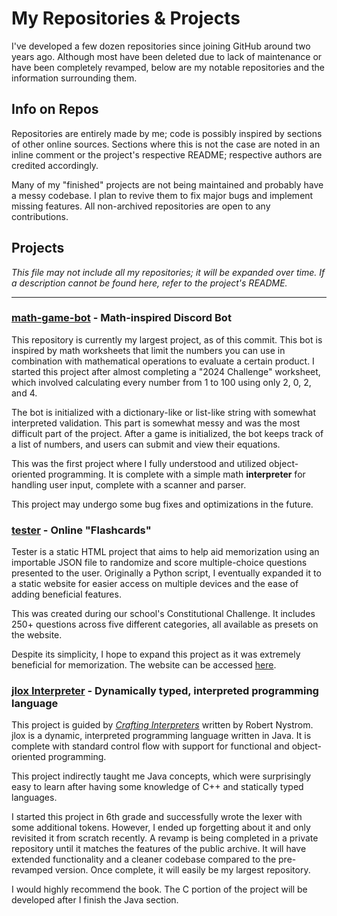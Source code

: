 # My Repositories & Projects

I've developed a few dozen repositories since joining GitHub around two years ago. Although most have been deleted due to lack of maintenance or have been completely revamped, below are my notable repositories and the information surrounding them.

## Info on Repos

Repositories are entirely made by me; code is possibly inspired by sections of other online sources. Sections where this is not the case are noted in an inline comment or the project's respective README; respective authors are credited accordingly.

Many of my "finished" projects are not being maintained and probably have a messy codebase. I plan to revive them to fix major bugs and implement missing features. All non-archived repositories are open to any contributions.

## Projects

*This file may not include all my repositories; it will be expanded over time. If a description cannot be found here, refer to the project's README.*

---

### [math-game-bot](https://github.com/bqbbo/math-game-bot) - Math-inspired Discord Bot

This repository is currently my largest project, as of this commit. This bot is inspired by math worksheets that limit the numbers you can use in combination with mathematical operations to evaluate a certain product. I started this project after almost completing a "2024 Challenge" worksheet, which involved calculating every number from 1 to 100 using only 2, 0, 2, and 4.

The bot is initialized with a dictionary-like or list-like string with somewhat interpreted validation. This part is somewhat messy and was the most difficult part of the project. After a game is initialized, the bot keeps track of a list of numbers, and users can submit and view their equations.

This was the first project where I fully understood and utilized object-oriented programming. It is complete with a simple math **interpreter** for handling user input, complete with a scanner and parser.

This project may undergo some bug fixes and optimizations in the future.

### [tester](https://github.com/bqbbo/tester) - Online "Flashcards"

Tester is a static HTML project that aims to help aid memorization using an importable JSON file to randomize and score multiple-choice questions presented to the user. Originally a Python script, I eventually expanded it to a static website for easier access on multiple devices and the ease of adding beneficial features.

This was created during our school's Constitutional Challenge. It includes 250+ questions across five different categories, all available as presets on the website.

Despite its simplicity, I hope to expand this project as it was extremely beneficial for memorization. The website can be accessed [here](https://dacoder101.github.io/tester).

### [jlox Interpreter](https://github.com/bqbbo/jlox-interpreter) - Dynamically typed, interpreted programming language

This project is guided by *[Crafting Interpreters](https://craftinginterpreters.com/)* written by Robert Nystrom. jlox is a dynamic, interpreted programming language written in Java. It is complete with standard control flow with support for functional and object-oriented programming.

This project indirectly taught me Java concepts, which were surprisingly easy to learn after having some knowledge of C++ and statically typed languages.

I started this project in 6th grade and successfully wrote the lexer with some additional tokens. However, I ended up forgetting about it and only revisited it from scratch recently. A revamp is being completed in a private repository until it matches the features of the public archive. It will have extended functionality and a cleaner codebase compared to the pre-revamped version. Once complete, it will easily be my largest repository.

I would highly recommend the book. The C portion of the project will be developed after I finish the Java section.
